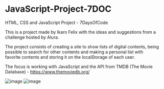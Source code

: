 # JavaScript-Project-7DOC
HTML, CSS and JavaScript Project - 7DaysOfCode

This is a project made by Ikaro Felix with the ideas and suggestions from a challenge hosted by Alura.

The project consists of creating a site to show lists of digital contents, being possible to search for other contents
and making a personal list with favorite contents and storing it on the localStorage of each user.

The focus is working with JavaScript and the API from TMDB (The Movie Database) - https://www.themoviedb.org/

![image](https://user-images.githubusercontent.com/117465215/222588667-d8b0f207-a62d-4d0a-9592-c9bef584ebd8.png)
![image](https://user-images.githubusercontent.com/117465215/222588685-8ae27361-6f0e-48c5-8b2a-a7b346b779a3.png)
